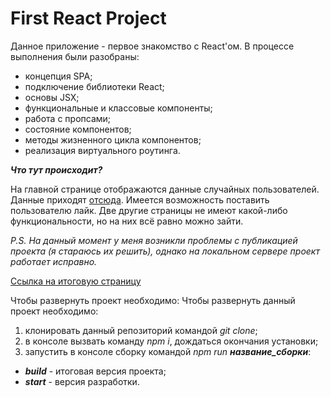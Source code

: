 # First React Project

Данное приложение - первое знакомство с React'ом. В процессе выполнения были разобраны:
- концепция SPA;
- подключение библиотеки React;
- основы JSX;
- функциональные и классовые компоненты;
- работа с пропсами;
- состояние компонентов;
- методы жизненного цикла компонентов;
- реализация виртуального роутинга.

***Что тут происходит?***

На главной странице отображаются данные случайных пользователей. Данные приходят [отсюда](https://randomuser.me/). Имеется возможность поставить пользователю лайк. Две другие страницы не имеют какой-либо функциональности, но на них всё равно можно зайти.


*P.S. На данный момент у меня возникли проблемы с публикацией проекта (я стараюсь их решить), однако на локальном сервере проект работает исправно.*

[Ссылка на итоговую страницу](https://lenkaptichka.github.io/First_react_project/)

Чтобы развернуть проект необходимо:
Чтобы развернуть данный проект необходимо:
1. клонировать данный репозиторий командой *git clone*;
2. в консоле вызвать команду *npm i*, дождаться окончания установки;
3. запустить в консоле сборку командой *npm run* ***название_сборки***:
- ***build*** - итоговая версия проекта;
- ***start*** - версия разработки.
